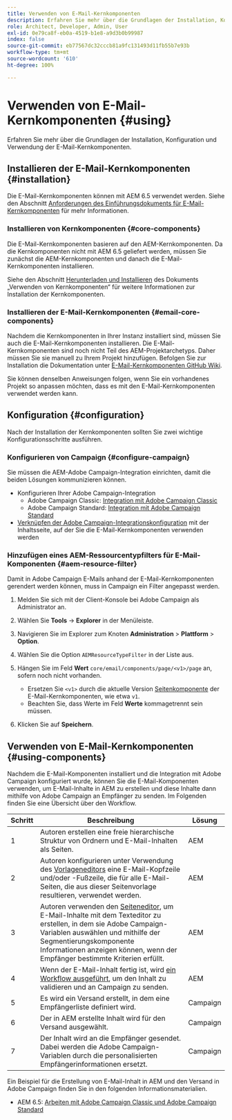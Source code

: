```yaml
---
title: Verwenden von E-Mail-Kernkomponenten
description: Erfahren Sie mehr über die Grundlagen der Installation, Konfiguration und Verwendung der E-Mail-Kernkomponenten.
role: Architect, Developer, Admin, User
exl-id: 0e79ca8f-eb0a-4519-b1e8-a9d3b0b99987
index: false
source-git-commit: eb77567dc32cccb81a9fc131493d11fb55b7e93b
workflow-type: tm+mt
source-wordcount: '610'
ht-degree: 100%

---
```



# Verwenden von E-Mail-Kernkomponenten {#using}

Erfahren Sie mehr über die Grundlagen der Installation, Konfiguration und Verwendung der E-Mail-Kernkomponenten.

## Installieren der E-Mail-Kernkomponenten {#installation}

Die E-Mail-Kernkomponenten können mit AEM 6.5 verwendet werden. Siehe den Abschnitt [Anforderungen des Einführungsdokuments für E-Mail-Kernkomponenten](introduction.md#requirements) für mehr Informationen.

### Installieren von Kernkomponenten {#core-components}

Die E-Mail-Kernkomponenten basieren auf den AEM-Kernkomponenten. Da die Kernkomponenten nicht mit AEM 6.5 geliefert werden, müssen Sie zunächst die AEM-Kernkomponenten und danach die E-Mail-Kernkomponenten installieren.

Siehe den Abschnitt [Herunterladen und Installieren](/help/get-started/using.md#download-and-install) des Dokuments „Verwenden von Kernkomponenten“ für weitere Informationen zur Installation der Kernkomponenten.

### Installieren der E-Mail-Kernkomponenten {#email-core-components}

Nachdem die Kernkomponenten in Ihrer Instanz installiert sind, müssen Sie auch die E-Mail-Kernkomponenten installieren. Die E-Mail-Kernkomponenten sind noch nicht Teil des AEM-Projektarchetyps. Daher müssen Sie sie manuell zu Ihrem Projekt hinzufügen. Befolgen Sie zur Installation die Dokumentation unter [E-Mail-Kernkomponenten GitHub Wiki](https://github.com/adobe/aem-core-email-components/wiki/Adding-to-Existing-Project).

Sie können denselben Anweisungen folgen, wenn Sie ein vorhandenes Projekt so anpassen möchten, dass es mit den E-Mail-Kernkomponenten verwendet werden kann.

## Konfiguration {#configuration}

Nach der Installation der Kernkomponenten sollten Sie zwei wichtige Konfigurationsschritte ausführen.

### Konfigurieren von Campaign {#configure-campaign}

Sie müssen die AEM-Adobe Campaign-Integration einrichten, damit die beiden Lösungen kommunizieren können.

* Konfigurieren Ihrer Adobe Campaign-Integration
   * Adobe Campaign Classic: [Integration mit Adobe Campaign Classic](https://experienceleague.adobe.com/docs/experience-manager-65/administering/integration/campaignonpremise.html?lang=de)
   * Adobe Campaign Standard: [Integration mit Adobe Campaign Standard](https://experienceleague.adobe.com/docs/experience-manager-65/administering/integration/campaignstandard.html?lang=de)
* [Verknüpfen der Adobe Campaign-Integrationskonfiguration](/help/email/components/page.md#cloud-services-tab) mit der Inhaltsseite, auf der Sie die E-Mail-Kernkomponenten verwenden werden

### Hinzufügen eines AEM-Ressourcentypfilters für E-Mail-Komponenten {#aem-resource-filter}

Damit in Adobe Campaign E-Mails anhand der E-Mail-Kernkomponenten gerendert werden können, muss in Campaign ein Filter angepasst werden.

1. Melden Sie sich mit der Client-Konsole bei Adobe Campaign als Administrator an.

1. Wählen Sie **Tools** -> **Explorer** in der Menüleiste.

1. Navigieren Sie im Explorer zum Knoten **Administration** > **Plattform** > **Option**.

1. Wählen Sie die Option `AEMResourceTypeFilter` in der Liste aus.

1. Hängen Sie im Feld **Wert** `core/email/components/page/<v1>/page` an, sofern noch nicht vorhanden.

   * Ersetzen Sie `<v1>` durch die aktuelle Version [Seitenkomponente](/help/email/components/page.md) der E-Mail-Kernkomponenten, wie etwa `v1`.
   * Beachten Sie, dass Werte im Feld **Werte** kommagetrennt sein müssen.

1. Klicken Sie auf **Speichern**.

## Verwenden von E-Mail-Kernkomponenten {#using-components}

Nachdem die E-Mail-Komponenten installiert und die Integration mit Adobe Campaign konfiguriert wurde, können Sie die E-Mail-Komponenten verwenden, um E-Mail-Inhalte in AEM zu erstellen und diese Inhalte dann mithilfe von Adobe Campaign an Empfänger zu senden. Im Folgenden finden Sie eine Übersicht über den Workflow.

| Schritt | Beschreibung | Lösung |
|---|---|---|
| 1 | Autoren erstellen eine freie hierarchische Struktur von Ordnern und E-Mail-Inhalten als Seiten. | AEM |
| 2 | Autoren konfigurieren unter Verwendung des [Vorlageneditors](https://experienceleague.adobe.com/docs/experience-manager-cloud-service/sites/authoring/features/templates.html?lang=de) eine E-Mail-Kopfzeile und/oder -Fußzeile, die für alle E-Mail-Seiten, die aus dieser Seitenvorlage resultieren, verwendet werden. | AEM |
| 3 | Autoren verwenden den [Seiteneditor](https://experienceleague.adobe.com/docs/experience-manager-cloud-service/content/sites/authoring/fundamentals/editing-content.html?lang=de), um E-Mail-Inhalte mit dem Texteditor zu erstellen, in dem sie Adobe Campaign-Variablen auswählen und mithilfe der Segmentierungskomponente Informationen anzeigen können, wenn der Empfänger bestimmte Kriterien erfüllt. | AEM |
| 4 | Wenn der E-Mail-Inhalt fertig ist, wird [ein Workflow ausgeführt](https://experienceleague.adobe.com/docs/experience-manager-cloud-service/content/sites/authoring/workflows/overview.html?lang=de), um den Inhalt zu validieren und an Campaign zu senden. | AEM |
| 5 | Es wird ein Versand erstellt, in dem eine Empfängerliste definiert wird. | Campaign |
| 6 | Der in AEM erstellte Inhalt wird für den Versand ausgewählt. | Campaign |
| 7 | Der Inhalt wird an die Empfänger gesendet. Dabei werden die Adobe Campaign-Variablen durch die personalisierten Empfängerinformationen ersetzt. | Campaign |

Ein Beispiel für die Erstellung von E-Mail-Inhalt in AEM und den Versand in Adobe Campaign finden Sie in den folgenden Informationsmaterialien.

* AEM 6.5: [Arbeiten mit Adobe Campaign Classic und Adobe Campaign Standard](https://experienceleague.adobe.com/docs/experience-manager-65/authoring/aem-adobe-campaign/campaign.html?lang=de)
